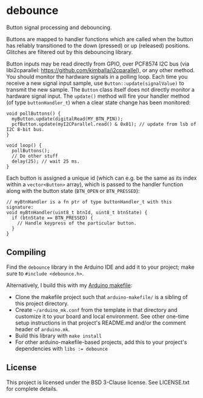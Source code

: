 
debounce
========

Button signal processing and debouncing.

Buttons are mapped to handler functions which are called when the button has reliably
transitioned to the down (pressed) or up (released) positions. Glitches are filtered out
by this debouncing library.

Button inputs may be read directly from GPIO, over PCF8574 I2C bus (via libi2cparallel:
https://github.com/kimballa/i2cparallel), or any other method. You should monitor the
hardware signals in a polling loop. Each time you receive a new signal input sample, use
`Button::update(signalValue)` to transmit the new sample.  The `Button` class itself does
not directly monitor a hardware signal input. The `update()` method will fire your handler
method (of type `buttonHandler_t`) when a clear state change has been monitored:

```
void pollButtons() {
  myButton.update(digitalRead(MY_BTN_PIN));
  pcfButton.update(myI2CParallel.read() & 0x01); // update from lsb of I2C 8-bit bus.
}

void loop() {
  pollButtons();
  // Do other stuff
  delay(25); // wait 25 ms.
}
```

Each button is assigned a unique id (which can e.g. be the same as its index within a
`vector<Button>` array), which is passed to the handler function along with the button
state (`BTN_OPEN` or `BTN_PRESSED`):

```
// myBtnHandler is a fn ptr of type buttonHandler_t with this signature:
void myBtnHandler(uint8_t btnId, uint8_t btnState) {
  if (btnState == BTN_PRESSED) {
    // Handle keypress of the particular button.
  }
}
```

Compiling
---------

Find the `debounce` library in the Arduino IDE and add it to your project; make sure to
`#include <debounce.h>`.

Alternatively, I build this with my [Arduino
makefile](https://github.com/kimballa/arduino-makefile):

* Clone the makefile project such that `arduino-makefile/` is a sibling of this project directory.
* Create `~/arduino_mk.conf` from the template in that directory and customize it to your board
  and local environment. See other one-time setup instructions in that project's README.md and/or
  the comment header of `arduino.mk`.
* Build this library with `make install`
* For other arduino-makefile-based projects, add this to your project's dependencies with
  `libs := debounce`

License
-------

This project is licensed under the BSD 3-Clause license. See LICENSE.txt for complete details.

